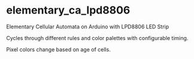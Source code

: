 elementary_ca_lpd8806
=====================

Elementary Cellular Automata on Arduino with LPD8806 LED Strip

Cycles through different rules and color palettes with configurable timing.

Pixel colors change based on age of cells.
